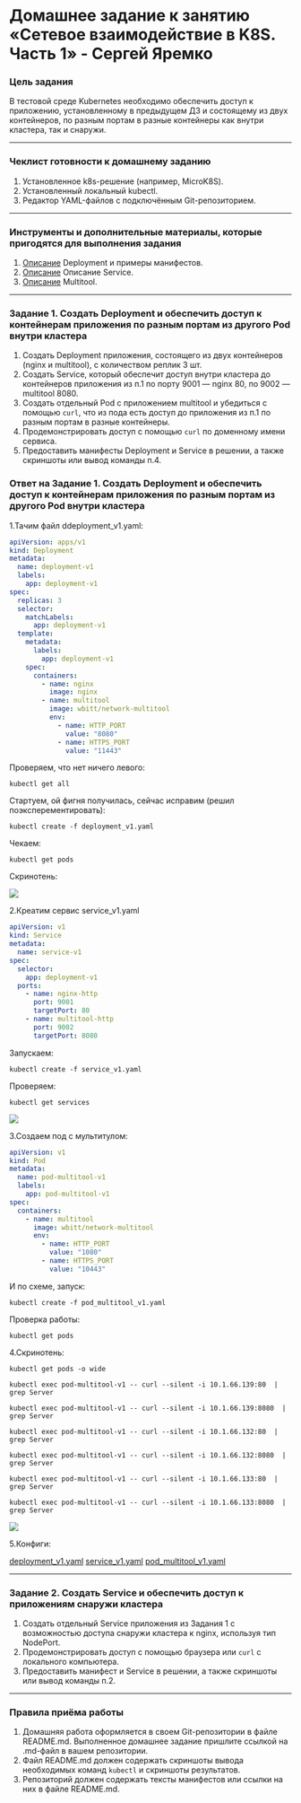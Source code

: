 # Домашнее задание к занятию «Сетевое взаимодействие в K8S. Часть 1» - Сергей Яремко

### Цель задания

В тестовой среде Kubernetes необходимо обеспечить доступ к приложению, установленному в предыдущем ДЗ и состоящему из двух контейнеров, по разным портам в разные контейнеры как внутри кластера, так и снаружи.

------

### Чеклист готовности к домашнему заданию

1. Установленное k8s-решение (например, MicroK8S).
2. Установленный локальный kubectl.
3. Редактор YAML-файлов с подключённым Git-репозиторием.

------

### Инструменты и дополнительные материалы, которые пригодятся для выполнения задания

1. [Описание](https://kubernetes.io/docs/concepts/workloads/controllers/deployment/) Deployment и примеры манифестов.
2. [Описание](https://kubernetes.io/docs/concepts/services-networking/service/) Описание Service.
3. [Описание](https://github.com/wbitt/Network-MultiTool) Multitool.

------

### Задание 1. Создать Deployment и обеспечить доступ к контейнерам приложения по разным портам из другого Pod внутри кластера

1. Создать Deployment приложения, состоящего из двух контейнеров (nginx и multitool), с количеством реплик 3 шт.
2. Создать Service, который обеспечит доступ внутри кластера до контейнеров приложения из п.1 по порту 9001 — nginx 80, по 9002 — multitool 8080.
3. Создать отдельный Pod с приложением multitool и убедиться с помощью `curl`, что из пода есть доступ до приложения из п.1 по разным портам в разные контейнеры.
4. Продемонстрировать доступ с помощью `curl` по доменному имени сервиса.
5. Предоставить манифесты Deployment и Service в решении, а также скриншоты или вывод команды п.4.

### Ответ на Задание 1. Создать Deployment и обеспечить доступ к контейнерам приложения по разным портам из другого Pod внутри кластера

1.Тачим файл ddeployment_v1.yaml:
```.yaml
apiVersion: apps/v1
kind: Deployment
metadata:
  name: deployment-v1
  labels:
    app: deployment-v1
spec:
  replicas: 3
  selector:
    matchLabels:
      app: deployment-v1
  template:
    metadata:
      labels:
        app: deployment-v1
    spec:
      containers:
        - name: nginx
          image: nginx
        - name: multitool
          image: wbitt/network-multitool
          env:
            - name: HTTP_PORT
              value: "8080"
            - name: HTTPS_PORT
              value: "11443"
```
Проверяем, что нет ничего левого:
```
kubectl get all
```
Стартуем, ой фигня получилась, сейчас исправим (решил поэксперементировать):
```
kubectl create -f deployment_v1.yaml
```
Чекаем:
```
kubectl get pods
```
Скринотень:

![](https://github.com/s-bessonniy/kuber-homeworks/blob/main/1.4/screenshots/VirtualBox_Ubuntu-50Gb_20_04_2025_09_50_03.png)

2.Креатим сервис service_v1.yaml
```.yaml
apiVersion: v1
kind: Service
metadata:
  name: service-v1
spec:
  selector:
    app: deployment-v1
  ports:
    - name: nginx-http
      port: 9001
      targetPort: 80
    - name: multitool-http
      port: 9002
      targetPort: 8080
```
Запускаем:
```
kubectl create -f service_v1.yaml
```
Проверяем:
```
kubectl get services
```

![](https://github.com/s-bessonniy/kuber-homeworks/blob/main/1.4/screenshots/VirtualBox_Ubuntu-50Gb_20_04_2025_10_25_11.png)

3.Создаем под с мультитулом:
```.yaml
apiVersion: v1
kind: Pod
metadata:
  name: pod-multitool-v1
  labels:
    app: pod-multitool-v1
spec:
  containers:
    - name: multitool
      image: wbitt/network-multitool
      env:
        - name: HTTP_PORT
          value: "1080"
        - name: HTTPS_PORT
          value: "10443"
```
И по схеме, запуск:
```
kubectl create -f pod_multitool_v1.yaml
```
Проверка работы:
```
kubectl get pods
```
4.Скринотень:
```
kubectl get pods -o wide
```
```
kubectl exec pod-multitool-v1 -- curl --silent -i 10.1.66.139:80  | grep Server
```
```
kubectl exec pod-multitool-v1 -- curl --silent -i 10.1.66.139:8080  | grep Server
```
```
kubectl exec pod-multitool-v1 -- curl --silent -i 10.1.66.132:80  | grep Server
```
```
kubectl exec pod-multitool-v1 -- curl --silent -i 10.1.66.132:8080  | grep Server
```
```
kubectl exec pod-multitool-v1 -- curl --silent -i 10.1.66.133:80  | grep Server
```
```
kubectl exec pod-multitool-v1 -- curl --silent -i 10.1.66.133:8080  | grep Server
```
![](https://github.com/s-bessonniy/kuber-homeworks/blob/main/1.4/screenshots/VirtualBox_Ubuntu-50Gb_20_04_2025_10_50_16.png)

5.Конфиги:

[deployment_v1.yaml](https://github.com/s-bessonniy/kuber-homeworks/blob/main/1.4/configs/deployment_v1.yaml) [service_v1.yaml](https://github.com/s-bessonniy/kuber-homeworks/blob/main/1.4/configs/service_v1.yaml) [pod_multitool_v1.yaml](https://github.com/s-bessonniy/kuber-homeworks/blob/main/1.4/configs/service_v1.yaml)

------

### Задание 2. Создать Service и обеспечить доступ к приложениям снаружи кластера

1. Создать отдельный Service приложения из Задания 1 с возможностью доступа снаружи кластера к nginx, используя тип NodePort.
2. Продемонстрировать доступ с помощью браузера или `curl` с локального компьютера.
3. Предоставить манифест и Service в решении, а также скриншоты или вывод команды п.2.

------

### Правила приёма работы

1. Домашняя работа оформляется в своем Git-репозитории в файле README.md. Выполненное домашнее задание пришлите ссылкой на .md-файл в вашем репозитории.
2. Файл README.md должен содержать скриншоты вывода необходимых команд `kubectl` и скриншоты результатов.
3. Репозиторий должен содержать тексты манифестов или ссылки на них в файле README.md.


